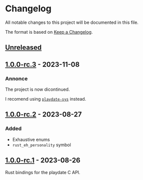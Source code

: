 # Changelog

All notable changes to this project will be documented in this file.

The format is based on [Keep a Changelog](https://keepachangelog.com/en/1.0.0/).


## [Unreleased]


## [1.0.0-rc.3] - 2023-11-08

### Annonce

The project is now dicontinued.

I recomend using [`playdate-sys`](https://crates.io/crates/playdate-sys) instead.

## [1.0.0-rc.2] - 2023-08-27

### Added

* Exhaustive enums
* `rust_eh_personality` symbol


## [1.0.0-rc.1] - 2023-08-26

Rust bindings for the playdate C API.

[Unreleased]: https://github.com/jcornaz/beancount_parser_2/compare/v1.0.0-rc.3...HEAD
[1.0.0-rc.3]: https://github.com/jcornaz/beancount_parser_2/compare/v1.0.0-rc.2...v1.0.0-rc.3
[1.0.0-rc.2]: https://github.com/jcornaz/beancount_parser_2/compare/v1.0.0-rc.1...v1.0.0-rc.2
[1.0.0-rc.1]: https://github.com/jcornaz/crankit-sys/compare/...v1.0.0-rc.1
